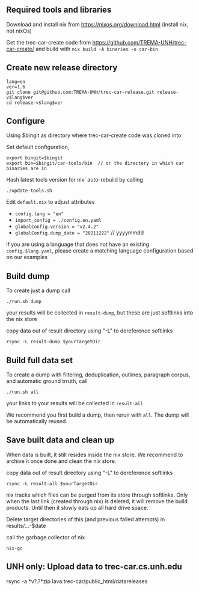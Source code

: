 Required tools and libraries
-----------------------------

Download and install nix from <https://nixos.org/download.html>   (install nix, not nixOs)

Get the trec-car-create code from <https://github.com/TREMA-UNH/trec-car-create/> and build with `nix build -A binaries -o car-bin`


Create new release directory
----------------------------

```
lang=en
ver=1.6
git clone git@github.com:TREMA-UNH/trec-car-release.git release-v$lang$ver
cd release-v$lang$ver
```

Configure
---------

Using $bingit as directory where trec-car-create code was cloned into

Set default configuration,
```
export bingit=$bingit
export bin=$bingit/car-tools/bin  // or the directory in which car binaries are in
```


Hash latest tools version for nix' auto-rebuild by calling
```
./update-tools.sh 
```


Edit `default.nix` to adjust attributes

* `config.lang = "en"`
* `import_config = ./config.en.yaml`
* `globalConfig.version = "v2.4.2"`
* `globalConfig.dump_date = "20211222"`  // yyyymmdd

if you are using a language that does not have an existing `config.$lang.yaml`, please create a matching language configuration based on our examples


Build dump
----------

To  create just a dump call

`./run.sh dump`

your results will be collected in `result-dump`, but these are just softlinks into the nix store

copy data out of result directory using "-L" to dereference softlinks
```
rsync -L result-dump $yourTargetDir
```


Build full data set
-------------------

To create a dump with filtering, deduplication, outlines, paragraph corpus, and automatic ground trruth, call

`./run.sh all`

your links to your results will be collected in  `result-all`


We recommend you first build a dump, then rerun with `all`. The dump will be automatically reused.



Save built data and clean up
-----------------------------


When data is built, it still resides inside the nix store. We recommend to archive it once done and clean the nix store.

copy data out of result directory using "-L" to dereference softlinks
```
rsync -L result-all $yourTargetDir
```

nix tracks which files can be purged from its store through softlinks. Only when the last link (created through nix) is deleted, it will remove the build products. Until then it slowly eats up all hard drive space.

Delete target directories of this (and previous failed attempts) in results/...-$date

call the garbage collector of nix

```
nix-gc
```


UNH only: Upload data to trec-car.cs.unh.edu
---------------------------------------------
rsync -a *v?.?*zip lava:trec-car/public_html/datareleases



